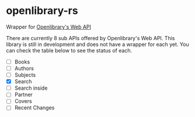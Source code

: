 # openlibrary-rs

 Wrapper for [Openlibrary's Web API](https://openlibrary.org/developers/api)

There are currently 8 sub APIs offered by Openlibrary's Web API.
This library is still in development and does not have a wrapper for each yet.
You can check the table below to see the status of each.
- [ ] Books
- [ ] Authors
- [ ] Subjects
- [X] Search
- [ ] Search inside
- [ ] Partner
- [ ] Covers
- [ ] Recent Changes
